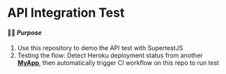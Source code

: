 # API Integration Test
#### 🧑‍🎓 _Purpose_
1. Use this repository to demo the API test with SupertestJS
2. Testing the flow: Detect Heroku deployment status from another [**MyApp**](https://github.com/hoa-pham82/myapp), then automatically trigger CI workflow on this repo to run test
   

